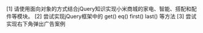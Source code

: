 [1] 请使用面向对象的方式结合jQuery知识实现小米商城的家电、智能、搭配和配件等模块。
[2] 尝试实现jQuery框架中的 get() eq() first() last() 等方法
[3] 尝试实现右下角弹出广告案例